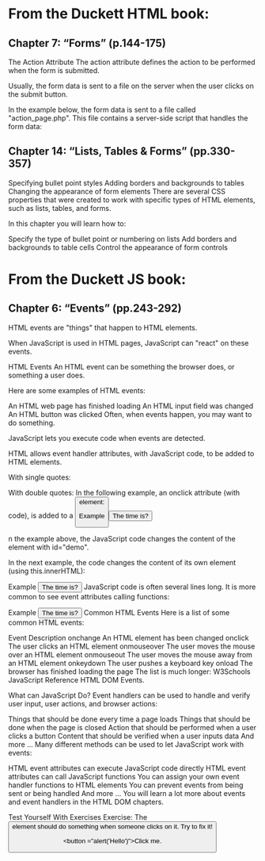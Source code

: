 # From the Duckett HTML book:

## Chapter 7: “Forms” (p.144-175)
The Action Attribute
The action attribute defines the action to be performed when the form is submitted.

Usually, the form data is sent to a file on the server when the user clicks on the submit button.

In the example below, the form data is sent to a file called "action_page.php". This file contains a server-side script that handles the form data:

## Chapter 14: “Lists, Tables & Forms” (pp.330-357)
Specifying bullet point styles
Adding borders and backgrounds to tables
Changing the appearance of form elements
There are several CSS properties that were created to work with specific types of HTML elements, such as lists, tables, and forms.

In this chapter you will learn how to:

Specify the type of bullet point or numbering on lists
Add borders and backgrounds to table cells
Control the appearance of form controls




# From the Duckett JS book:

## Chapter 6: “Events” (pp.243-292)

HTML events are "things" that happen to HTML elements.

When JavaScript is used in HTML pages, JavaScript can "react" on these events.

HTML Events
An HTML event can be something the browser does, or something a user does.

Here are some examples of HTML events:

An HTML web page has finished loading
An HTML input field was changed
An HTML button was clicked
Often, when events happen, you may want to do something.

JavaScript lets you execute code when events are detected.

HTML allows event handler attributes, with JavaScript code, to be added to HTML elements.

With single quotes:

<element event='some JavaScript'>
With double quotes:

<element event="some JavaScript">
In the following example, an onclick attribute (with code), is added to a <button> element:

Example
<button onclick="document.getElementById('demo').innerHTML = Date()">The time is?</button>

n the example above, the JavaScript code changes the content of the element with id="demo".

In the next example, the code changes the content of its own element (using this.innerHTML):

Example
<button onclick="this.innerHTML = Date()">The time is?</button>
JavaScript code is often several lines long. It is more common to see event attributes calling functions:

Example
<button onclick="displayDate()">The time is?</button>
Common HTML Events
Here is a list of some common HTML events:

Event	Description
onchange	An HTML element has been changed
onclick	The user clicks an HTML element
onmouseover	The user moves the mouse over an HTML element
onmouseout	The user moves the mouse away from an HTML element
onkeydown	The user pushes a keyboard key
onload	The browser has finished loading the page
The list is much longer: W3Schools JavaScript Reference HTML DOM Events.

What can JavaScript Do?
Event handlers can be used to handle and verify user input, user actions, and browser actions:

Things that should be done every time a page loads
Things that should be done when the page is closed
Action that should be performed when a user clicks a button
Content that should be verified when a user inputs data
And more ...
Many different methods can be used to let JavaScript work with events:

HTML event attributes can execute JavaScript code directly
HTML event attributes can call JavaScript functions
You can assign your own event handler functions to HTML elements
You can prevent events from being sent or being handled
And more ...
You will learn a lot more about events and event handlers in the HTML DOM chapters.

Test Yourself With Exercises
Exercise:
The <button> element should do something when someone clicks on it. Try to fix it!

<button 
="alert('Hello')">Click me.</button>
